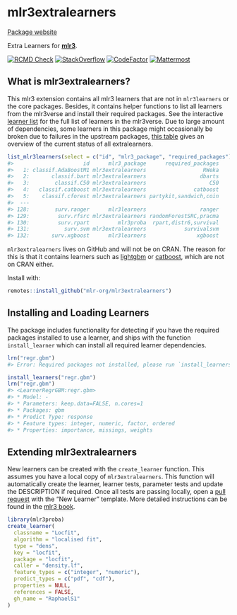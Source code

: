 
# mlr3extralearners

[Package website](https://mlr3extralearners.mlr-org.com/)

Extra Learners for **[mlr3](https://github.com/mlr-org/mlr3/)**.

<!-- badges: start -->

[![RCMD Check](https://github.com/mlr-org/mlr3extralearners/actions/workflows/rcmdcheck.yml/badge.svg)](https://github.com/mlr-org/mlr3extralearners/actions/workflows/rcmdcheck.yml)
[![StackOverflow](https://img.shields.io/badge/stackoverflow-mlr3-orange.svg)](https://stackoverflow.com/questions/tagged/mlr3)
[![CodeFactor](https://www.codefactor.io/repository/github/mlr-org/mlr3extralearners/badge)](https://www.codefactor.io/repository/github/mlr-org/mlr3extralearners)
[![Mattermost](https://img.shields.io/badge/chat-mattermost-orange.svg)](https://lmmisld-lmu-stats-slds.srv.mwn.de/mlr_invite/)
<!-- badges: end -->

## What is mlr3extralearners?

This mlr3 extension contains all mlr3 learners that are not in
`mlr3learners` or the core packages. 
Besides, it contains helper functions to list all learners from the mlr3verse and
install their required packages. See the interactive
[learner list](https://mlr3extralearners.mlr-org.com/articles/learners/list_learners.html)
for the full list of learners in the mlr3verse. Due to large amount of dependencies, some 
learners in this package might occasionally be broken due to failures in the upstream packages, 
[this table](https://mlr3extralearners.mlr-org.com/articles/learners/test_overview.html) gives an overview
of the current status of all extralearners.


``` r
list_mlr3learners(select = c("id", "mlr3_package", "required_packages"))
#>                      id      mlr3_package      required_packages
#>   1: classif.AdaBoostM1 mlr3extralearners                  RWeka
#>   2:       classif.bart mlr3extralearners                 dbarts
#>   3:        classif.C50 mlr3extralearners                    C50
#>   4:   classif.catboost mlr3extralearners               catboost
#>   5:    classif.cforest mlr3extralearners partykit,sandwich,coin
#>  ---
#> 128:        surv.ranger      mlr3learners                 ranger
#> 129:         surv.rfsrc mlr3extralearners randomForestSRC,pracma
#> 130:         surv.rpart         mlr3proba  rpart,distr6,survival
#> 131:           surv.svm mlr3extralearners            survivalsvm
#> 132:       surv.xgboost      mlr3learners                xgboost
```

`mlr3extralearners` lives on GitHub and will not be on CRAN. The reason for this is that 
it contains learners such as [lightgbm](https://lightgbm.readthedocs.io/en/latest/) 
or [catboost](https://catboost.ai/), which are not on CRAN either. 

Install with:

``` r
remotes::install_github("mlr-org/mlr3extralearners")
```

## Installing and Loading Learners

The package includes functionality for detecting if you have the
required packages installed to use a learner, and ships with the
function `install_learner` which can install all required learner
dependencies.

``` r
lrn("regr.gbm")
#> Error: Required packages not installed, please run `install_learners("regr.gbm")`.
```

``` r
install_learners("regr.gbm")
lrn("regr.gbm")
#> <LearnerRegrGBM:regr.gbm>
#> * Model: -
#> * Parameters: keep.data=FALSE, n.cores=1
#> * Packages: gbm
#> * Predict Type: response
#> * Feature types: integer, numeric, factor, ordered
#> * Properties: importance, missings, weights
```

## Extending mlr3extralearners

New learners can be created with the `create_learner` function. This
assumes you have a local copy of `mlr3extralearners`. This function will
automatically create the learner, learner tests, parameter tests and 
update the DESCRIPTION if required. Once
all tests are passing locally, open a [pull
request](https://github.com/mlr-org/mlr3extralearners/pulls) with the
“New Learner” template. More detailed instructions can be found in 
the [mlr3 book](https://mlr3book.mlr-org.com/extending.html).

``` r
library(mlr3proba)
create_learner(
  classname = "Locfit",
  algorithm = "localised fit",
  type = "dens",
  key = "locfit",
  package = "locfit",
  caller = "density.lf",
  feature_types = c("integer", "numeric"),
  predict_types = c("pdf", "cdf"),
  properties = NULL,
  references = FALSE,
  gh_name = "RaphaelS1"
)

```
